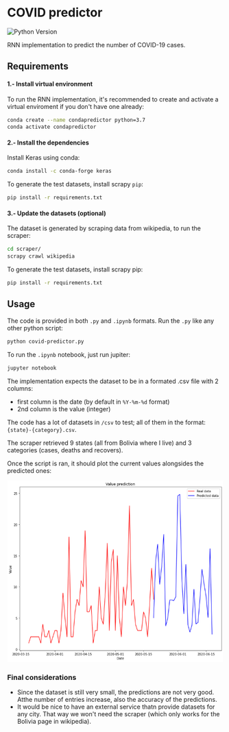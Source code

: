 # COVID predictor
![Python Version](https://img.shields.io/badge/Python-3.7-green.svg)

RNN implementation to predict the number of COVID-19 cases.


## Requirements

#### 1.- Install virtual environment

To run the RNN implementation, it's recommended to create and activate a virtual enviroment if you don't have one already:

```bash
conda create --name condapredictor python=3.7
conda activate condapredictor
```

#### 2.- Install the dependencies

Install Keras using conda:

```bash
conda install -c conda-forge keras
```

To generate the test datasets, install scrapy `pip`:

```bash
pip install -r requirements.txt
```

#### 3.- Update the datasets (optional)

The dataset is generated by scraping data from wikipedia, to run the scraper:

```bash
cd scraper/
scrapy crawl wikipedia
```

To generate the test datasets, install scrapy pip:

```bash
pip install -r requirements.txt
```

## Usage

The code is provided in both `.py` and `.ipynb` formats. Run the `.py` like any other python script:

```bash
python covid-predictor.py
```

To run the `.ipynb` notebook, just run jupiter:

```bash
jupyter notebook
```

The implementation expects the dataset to be in a formated .csv file with 2 columns:

- first column is the date (by default in `%Y-%m-%d` format)
- 2nd column is the value (integer)

The code has a lot of datasets in `/csv` to test; all of them in the format: `{state}-{category}.csv`.

The scraper retrieved 9 states (all from Bolivia where I live) and 3 categories (cases, deaths and recovers).

Once the script is ran, it should plot the current values alongsides the predicted ones:

![Plot](imgs/plot.png)


### Final considerations

- Since the dataset is still very small, the predictions are not very good. Atthe number of entries increase, also the accuracy of the predictions.
- It would be nice to have an external service thatn provide datasets for any city. That way we won't need the scraper (which only works for the Bolivia page in wikipedia).
